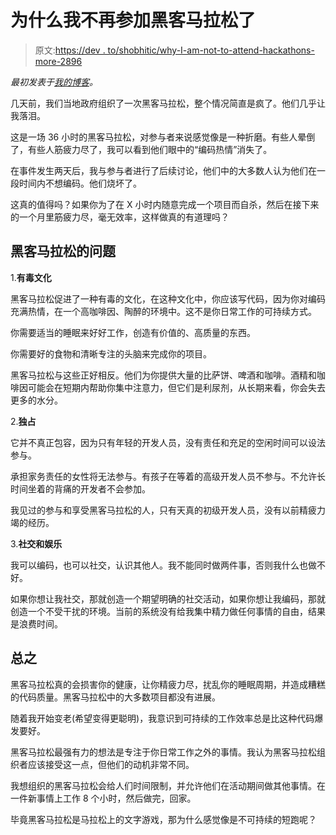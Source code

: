 # 为什么我不再参加黑客马拉松了

> 原文:[https://dev . to/shobhitic/why-I-am-not-to-attend-hackathons-more-2896](https://dev.to/shobhitic/why-i-am-not-going-to-attend-hackathons-anymore-2896)

*最初发表于[我的博客](https://www.pilanites.com/no-more-hackathons/)。*

几天前，我们当地政府组织了一次黑客马拉松，整个情况简直是疯了。他们几乎让我落泪。

这是一场 36 小时的黑客马拉松，对参与者来说感觉像是一种折磨。有些人晕倒了，有些人筋疲力尽了，我可以看到他们眼中的“编码热情”消失了。

在事件发生两天后，我与参与者进行了后续讨论，他们中的大多数人认为他们在一段时间内不想编码。他们烧坏了。

这真的值得吗？如果你为了在 X 小时内随意完成一个项目而自杀，然后在接下来的一个月里筋疲力尽，毫无效率，这样做真的有道理吗？

## [](#problems-with-hackathons)黑客马拉松的问题

1.**有毒文化**

黑客马拉松促进了一种有毒的文化，在这种文化中，你应该写代码，因为你对编码充满热情，在一个高咖啡因、陶醉的环境中。这不是你日常工作的可持续方式。

你需要适当的睡眠来好好工作，创造有价值的、高质量的东西。

你需要好的食物和清晰专注的头脑来完成你的项目。

黑客马拉松与这些正好相反。他们为你提供大量的比萨饼、啤酒和咖啡。酒精和咖啡因可能会在短期内帮助你集中注意力，但它们是利尿剂，从长期来看，你会失去更多的水分。

2.**独占**

它并不真正包容，因为只有年轻的开发人员，没有责任和充足的空闲时间可以设法参与。

承担家务责任的女性将无法参与。有孩子在等着的高级开发人员不参与。不允许长时间坐着的背痛的开发者不会参加。

我见过的参与和享受黑客马拉松的人，只有天真的初级开发人员，没有以前精疲力竭的经历。

3.**社交和娱乐**

我可以编码，也可以社交，认识其他人。我不能同时做两件事，否则我什么也做不好。

如果你想让我社交，那就创造一个期望明确的社交活动，如果你想让我编码，那就创造一个不受干扰的环境。当前的系统没有给我集中精力做任何事情的自由，结果是浪费时间。

## [](#in-conclusion)总之

黑客马拉松真的会损害你的健康，让你精疲力尽，扰乱你的睡眠周期，并造成糟糕的代码质量。黑客马拉松中的大多数项目都没有进展。

随着我开始变老(希望变得更聪明)，我意识到可持续的工作效率总是比这种代码爆发要好。

黑客马拉松最强有力的想法是专注于你日常工作之外的事情。我认为黑客马拉松组织者应该接受这一点，但他们的动机非常不同。

我想组织的黑客马拉松会给人们时间限制，并允许他们在活动期间做其他事情。在一件新事情上工作 8 个小时，然后做完，回家。

毕竟黑客马拉松是马拉松上的文字游戏，那为什么感觉像是不可持续的短跑呢？